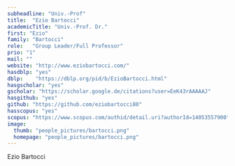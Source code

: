 ```yaml
---
subheadline: "Univ.-Prof"
title:  "Ezio Bartocci"
academicTitle: "Univ.-Prof. Dr."
first: "Ezio"
family: "Bartocci"
role:   "Group Leader/Full Professor"
prio: "1"
mail: ""
website: "http://www.eziobartocci.com/"
hasdblp: "yes"
dblp:    "https://dblp.org/pid/b/EzioBartocci.html"
hasgscholar: "yes"
gscholar: "https://scholar.google.de/citations?user=EeK43rAAAAAJ"
hasgithub: "yes"
github: "https://github.com/eziobartocci80"
hasscopus: "yes"
scopus: "https://www.scopus.com/authid/detail.uri?authorId=14053557900"
image:
  thumb: "people_pictures/bartocci.png"
  homepage: "people_pictures/bartocci.png"
---
```


<!--more-->

Ezio Bartocci
